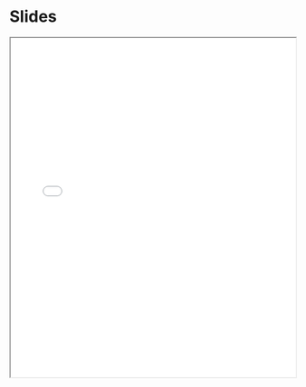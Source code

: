 # Slides

<iframe width="100%" height="600em" src="../slides/index.html?file=../slides/trees.md#p1"/>
